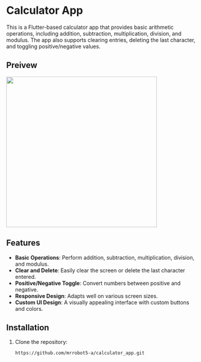 # Calculator App

This is a Flutter-based calculator app that provides basic arithmetic operations, including addition, subtraction, multiplication, division, and modulus. The app also supports clearing entries, deleting the last character, and toggling positive/negative values.

## Preivew

<img src="https://github.com/user-attachments/assets/6d1737bc-06f3-4765-be52-820986a21042" width="400" height="400">

## Features


- **Basic Operations**: Perform addition, subtraction, multiplication, division, and modulus.
- **Clear and Delete**: Easily clear the screen or delete the last character entered.
- **Positive/Negative Toggle**: Convert numbers between positive and negative.
- **Responsive Design**: Adapts well on various screen sizes.
- **Custom UI Design**: A visually appealing interface with custom buttons and colors.

## Installation

1. Clone the repository:
   ```bash
   https://github.com/mrrobot5-a/calculator_app.git
